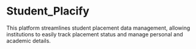 # Student_Placify
This platform streamlines student placement data management, allowing institutions to easily track placement status and manage personal and academic details.
